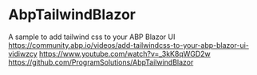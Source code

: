# AbpTailwindBlazor
 A sample to add tailwind css to your ABP Blazor UI
 https://community.abp.io/videos/add-tailwindcss-to-your-abp-blazor-ui-vidiwzcy
 https://www.youtube.com/watch?v=_3kK8qWGD2w
 https://github.com/ProgramSolutions/AbpTailwindBlazor